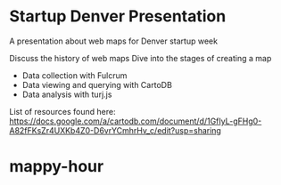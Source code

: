 # Startup Denver Presentation

A presentation about web maps for Denver startup week

Discuss the history of web maps
Dive into the stages of creating a map
  * Data collection with Fulcrum
  * Data viewing and querying with CartoDB
  * Data analysis with turj.js

List of resources found here: https://docs.google.com/a/cartodb.com/document/d/1GfIyL-gFHg0-A82fFKsZr4UXKb4Z0-D6vrYCmhrHv_c/edit?usp=sharing
# mappy-hour
